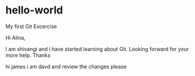 # hello-world
My first Git Excercise

Hi Alina,

I am shivangi and i have started learning about Git. Looking forward for your more help.
Thanks


hi james
i am davd and review the changes please
